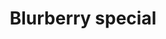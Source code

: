 ---
layout: item
title: Blurberry special
item-id: 2064
datatable: true
id: 2064
name: "Blurberry special"
members: true
lowalch: 12
highalch: 18
examine: "Looks good... smells strong."
monsters:
  - id: 6075
    name: "Tortoise"
    members: true
    combat_level: 79
    wiki_url: "https://oldschool.runescape.wiki/w/Tortoise#No_riders"
    drops:
      - quantity: "1"
        rarity: 0.0078125
    image: "https://oldschool.runescape.wiki/images/c/cd/Tortoise.png?a9a47"
  - id: 6076
    name: "Tortoise"
    members: true
    combat_level: 92
    wiki_url: "https://oldschool.runescape.wiki/w/Tortoise#With_riders"
    drops:
      - quantity: "1"
        rarity: 0.0078125
    image: "https://oldschool.runescape.wiki/images/c/cd/Tortoise.png?a9a47"
---
